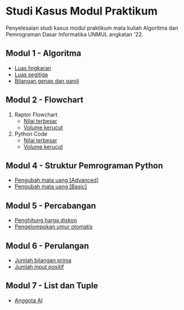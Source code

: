 # Studi Kasus Modul Praktikum
Penyelesaian studi kasus modul praktikum mata kuliah Algoritma dan Pemrograman Dasar Informatika UNMUL angkatan '22.

## Modul 1 - Algoritma
- [Luas lingkaran](https://github.com/nabilsaragih/studiKasus/blob/main/Modul%201/luasLingkaran.py "Luas lingkaran")
- [Luas segitiga](https://github.com/nabilsaragih/studiKasus/blob/main/Modul%201/luasSegitiga.py "Luas segitiga")
- [Bilangan genap dan ganjil](https://github.com/nabilsaragih/studiKasus/blob/main/Modul%201/evenOdd.py "Bilangan genap dan ganjil")

## Modul 2 - Flowchart
1. Raptor Flowchart
    - [Nilai terbesar](https://github.com/nabilsaragih/studiKasus/blob/main/Modul%202/nilaiTerbesar.rap "Nilai terbesar")
    - [Volume kerucut](https://github.com/nabilsaragih/studiKasus/blob/main/Modul%202/volumeKerucut.rap "Volume kerucut")
2. Python Code
    - [Nilai terbesar](https://github.com/nabilsaragih/studiKasus/blob/main/Modul%202/nilaiTerbesar.py "Nilai terbesar")
    - [Volume kerucut](https://github.com/nabilsaragih/studiKasus/blob/main/Modul%202/volumeKerucut.py "Volume kerucut")

## Modul 4 - Struktur Pemrograman Python
- [Pengubah mata uang \[Advanced\]](https://github.com/nabilsaragih/studiKasus/blob/main/Modul%204/currencyConverter.py "Pengubah mata uang \[Advanced\]")
- [Pengubah mata uang \[Basic\]](https://github.com/nabilsaragih/studiKasus/blob/main/Modul%204/currencyConverter2.py "Pengubah mata uang \[Basic\]")

## Modul 5 - Percabangan
- [Penghitung harga diskon](https://github.com/nabilsaragih/studiKasus/blob/main/Modul%205/violetDiscount.py "Penghitung harga diskon")
- [Pengelompokan umur otomatis](https://github.com/nabilsaragih/studiKasus/blob/main/Modul%205/umurOtomatis.py "Pengelompokan umur otomatis")

## Modul 6 - Perulangan
- [Jumlah bilangan prima](https://github.com/nabilsaragih/studiKasus/blob/main/Modul%206/primeNumber.py "Jumlah bilangan prima")
- [Jumlah input positif](https://github.com/nabilsaragih/studiKasus/blob/main/Modul%206/inputPositif.py "Jumlah input positif")

## Modul 7 - List dan Tuple
- [Anggota AI](https://github.com/nabilsaragih/studiKasus/blob/main/Modul%207/anggotaAI.py "Anggota AI")